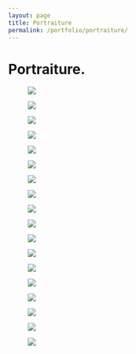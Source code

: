 ```yaml
---
layout: page
title: Portraiture
permalink: /portfolio/portraiture/
---
```


# Portraiture.
<div class="row">
  <figure class="col-xs-6 col-md-3 image-link pb-md text-cen">
    <a href="/assets/img/Portraiture/dog-full.jpg" rel="Portraiture" class="fancybox" title=""><img class="img-responsive" src="/assets/img/Portraiture/dog-thum.jpg" /></a>
  </figure>
  <figure class="col-xs-6 col-md-3 image-link pb-md">
    <a href="/assets/img/Portraiture/south-africa-full.jpg" rel="Portraiture" class="fancybox" title=""><img class="img-responsive" src="/assets/img/Portraiture/south-africa-thumb.jpg" /></a>
  </figure>
  <figure class="col-xs-6 col-md-3 image-link pb-md">
    <a href="/assets/img/Portraiture/port-full.jpg" rel="Portraiture" class="fancybox" title=""><img class="img-responsive" src="/assets/img/Portraiture/port-thumb.jpg" /></a>
  </figure>
  <figure class="col-xs-6 col-md-3 image-link pb-md">
    <a href="/assets/img/Portraiture/port2-full.jpg" rel="Portraiture" class="fancybox" title=""><img class="img-responsive" src="/assets/img/Portraiture/port2-thumb.jpg" /></a>
  </figure>
</div>

<div class="row">
  <figure class="col-xs-6 col-md-3 image-link pb-md">
    <a href="/assets/img/Portraiture/port3-full.jpg" rel="Portraiture" class="fancybox" title=""><img class="img-responsive" src="/assets/img/Portraiture/port3-thumb.jpg" /></a>
  </figure>
  <figure class="col-xs-6 col-md-3 image-link pb-md">
    <a href="/assets/img/Portraiture/port4-full.jpg" rel="Portraiture" class="fancybox" title=""><img class="img-responsive" src="/assets/img/Portraiture/port4-thumb.jpg" /></a>
  </figure>
  <figure class="col-xs-6 col-md-3 image-link pb-md">
    <a href="/assets/img/Portraiture/port5-full.jpg" rel="Portraiture" class="fancybox" title=""><img class="img-responsive" src="/assets/img/Portraiture/port5-thumb.jpg" /></a>
  </figure>
   <figure class="col-xs-6 col-md-3 image-link pb-md">
    <a href="/assets/img/Portraiture/port6-full.jpg" rel="Portraiture" class="fancybox" title=""><img class="img-responsive" src="/assets/img/Portraiture/port6-thumb.jpg" /></a>
  </figure>
</div>

<div class="row">
  <figure class="col-xs-6 col-md-3 image-link pb-md">
    <a href="/assets/img/Portraiture/port7-full.jpg" rel="Portraiture" class="fancybox" title=""><img class="img-responsive" src="/assets/img/Portraiture/port7-thumb.jpg" /></a>
  </figure>
  <figure class="col-xs-6 col-md-3 image-link pb-md">
    <a href="/assets/img/Portraiture/port8-full.jpg" rel="Portraiture" class="fancybox" title=""><img class="img-responsive" src="/assets/img/Portraiture/port8-thumb.jpg" /></a>
  </figure>
  <figure class="col-xs-6 col-md-3 image-link pb-md">
    <a href="/assets/img/Portraiture/port9-full.jpg" rel="Portraiture" class="fancybox" title=""><img class="img-responsive" src="/assets/img/Portraiture/port9-thumb.jpg" /></a>
  </figure>
  <figure class="col-xs-6 col-md-3 image-link pb-md">
    <a href="/assets/img/Portraiture/port10-full.jpg" rel="Portraiture" class="fancybox" title=""><img class="img-responsive" src="/assets/img/Portraiture/port10-thumb.jpg" /></a>
  </figure>
</div>

<div class="row">
  <figure class="col-xs-6 col-md-3 image-link pb-md">
    <a href="/assets/img/Portraiture/port11-full.jpg" rel="Portraiture" class="fancybox" title=""><img class="img-responsive" src="/assets/img/Portraiture/port11-thumb.jpg" /></a>
  </figure>
  <figure class="col-xs-6 col-md-3 image-link pb-md">
    <a href="/assets/img/Portraiture/port12-full.jpg" rel="Portraiture" class="fancybox" title=""><img class="img-responsive" src="/assets/img/Portraiture/port12-thumb.jpg" /></a>
  </figure>
  <figure class="col-xs-6 col-md-3 image-link pb-md">
    <a href="/assets/img/Portraiture/port13-full.jpg" rel="Portraiture" class="fancybox" title=""><img class="img-responsive" src="/assets/img/Portraiture/port13-thumb.jpg" /></a>
  </figure>
  <figure class="col-xs-6 col-md-3 image-link pb-md">
    <a href="/assets/img/Portraiture/port14-full.jpg" rel="Portraiture" class="fancybox" title=""><img class="img-responsive" src="/assets/img/Portraiture/port14-thumb.jpg" /></a>
  </figure>
</div>

<div class="row">
  <figure class="col-xs-6 col-md-3 image-link pb-md">
    <a href="/assets/img/Portraiture/port15-full.jpg" rel="Portraiture" class="fancybox" title=""><img class="img-responsive" src="/assets/img/Portraiture/port15-thumb.jpg" /></a>
  </figure>
  <figure class="col-xs-6 col-md-3 image-link pb-md">
    <a href="/assets/img/Portraiture/port16-full.jpg" rel="Portraiture" class="fancybox" title=""><img class="img-responsive" src="/assets/img/Portraiture/port16-thumb.jpg" /></a>
  </figure>
</div>